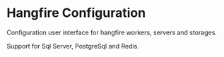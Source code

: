 Hangfire Configuration
=======

Configuration user interface for hangfire workers, servers and storages.

Support for Sql Server, PostgreSql and Redis.
